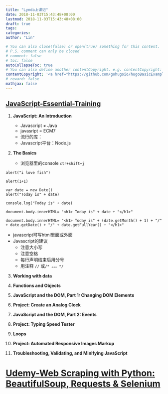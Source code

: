 ```yaml
---
title: "Lynda上课记"
date: 2018-11-03T15:43:48+08:00
lastmod: 2018-11-03T15:43:48+08:00
draft: true
tags: 
categories: 
author: "Lin"

# You can also close(false) or open(true) something for this content.
# P.S. comment can only be closed
# comment: false
# toc: false
autoCollapseToc: true
# You can also define another contentCopyright. e.g. contentCopyright: "This is another copyright."
contentCopyright: '<a href="https://github.com/gohugoio/hugoBasicExample" rel="noopener" target="_blank">See origin</a>'
# reward: false
mathjax: false
---
```




## [JavaScript-Essential-Training](https://www.lynda.com/JavaScript-tutorials/JavaScript-Essential-Training/574716-2.html)

1. **JavaScript: An Introduction**

   - Javascript ≠ Java
   - javasript = ECM7
   - 流行的库：
   - Javascript平台：Node.js

2. **The Basics**

   - 浏览器里的console `ctr+shift+j`

```
alert("i love fish")
```
```
alert(1+1)
```
```
var date = new Date()
alert("Today is" + date)
```
```
console.log("Today is" + date)
```
```
document.body.innerHTML= "<h1> Today is" + date + "</h1>"
```
```
document.body.innerHTML= "<h1> Today is" + (date.getMonth() + 1) + "/" + date.getDate() + "/" + date.getFullYear() + "</h1>"
```

- javascript可写html里面或外面
- Javascript的建议
  - 注意大小写
  - 注意空格
  - 每行声明结束后用分号
  - 用注释 `//` 或`/* 。。。*/`

3. **Working with data**


4. **Functions and Objects**

5. **JavaScript and the DOM, Part 1: Changing DOM Elements**

6. **Project: Create an Analog Clock**

7. **JavaScript and the DOM, Part 2: Events**

8. **Project: Typing Speed Tester**

9. **Loops**

10. **Project: Automated Responsive Images Markup**

11. **Troubleshooting, Validating, and Minifying JavaScript**

# [Udemy-Web Scraping with Python: BeautifulSoup, Requests & Selenium](https://www.udemy.com/web-scraping-with-python-beautifulsoup/)

